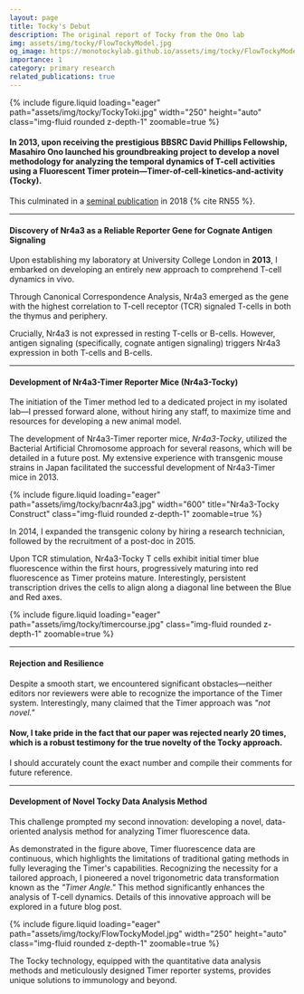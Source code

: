 ```yaml
---
layout: page
title: Tocky's Debut
description: The original report of Tocky from the Ono lab
img: assets/img/tocky/FlowTockyModel.jpg
og_image: https://monotockylab.github.io/assets/img/tocky/FlowTockyModel.jpg
importance: 1
category: primary research
related_publications: true
---
```


<div class="row">
    <div class="col-sm mt-3 mt-md-0">
        {% include figure.liquid loading="eager" path="assets/img/tocky/TockyToki.jpg" width="250" height="auto" class="img-fluid rounded z-depth-1" zoomable=true %}
    </div>
</div>

#### In 2013, upon receiving the prestigious BBSRC David Phillips Fellowship, Masahiro Ono launched his groundbreaking project to develop a novel methodology for analyzing the temporal dynamics of T-cell activities using a Fluorescent Timer protein—**T**imer-**o**f-**c**ell-**k**inetics-and-activit**y** (**Tocky**).

This culminated in a [seminal publication](https://rupress.org/jcb/article/217/8/2931/39442/A-timer-for-analyzing-temporally-dynamic-changes) in 2018 {% cite RN55 %}.

---

#### Discovery of Nr4a3 as a Reliable Reporter Gene for Cognate Antigen Signaling

Upon establishing my laboratory at University College London in **2013**, I embarked on developing an entirely new approach to comprehend T-cell dynamics in vivo.

Through Canonical Correspondence Analysis, Nr4a3 emerged as the gene with the highest correlation to T-cell receptor (TCR) signaled T-cells in both the thymus and periphery.

Crucially, Nr4a3 is not expressed in resting T-cells or B-cells. However, antigen signaling (specifically, cognate antigen signaling) triggers Nr4a3 expression in both T-cells and B-cells.

---

#### Development of Nr4a3-Timer Reporter Mice (Nr4a3-Tocky)

The initiation of the Timer method led to a dedicated project in my isolated lab—I pressed forward alone, without hiring any staff, to maximize time and resources for developing a new animal model.

The development of Nr4a3-Timer reporter mice, _Nr4a3-Tocky_, utilized the Bacterial Artificial Chromosome approach for several reasons, which will be detailed in a future post. My extensive experience with transgenic mouse strains in Japan facilitated the successful development of Nr4a3-Timer mice in 2013.

<div class="row">
    <div class="col-sm mt-3 mt-md-0">
        {% include figure.liquid loading="eager" path="assets/img/tocky/bacnr4a3.jpg"  width="600" title="Nr4a3-Tocky Construct" class="img-fluid rounded z-depth-1" zoomable=true %}
    </div>
</div>

In 2014, I expanded the transgenic colony by hiring a research technician, followed by the recruitment of a post-doc in 2015.

Upon TCR stimulation, Nr4a3-Tocky T cells exhibit initial timer blue fluorescence within the first hours, progressively maturing into red fluorescence as Timer proteins mature. Interestingly, persistent transcription drives the cells to align along a diagonal line between the Blue and Red axes.

<div class="row">
    <div class="col-sm mt-3 mt-md-0">
        {% include figure.liquid loading="eager" path="assets/img/tocky/timercourse.jpg" class="img-fluid rounded z-depth-1" zoomable=true %}
    </div>
</div>

---

#### Rejection and Resilience

Despite a smooth start, we encountered significant obstacles—neither editors nor reviewers were able to recognize the importance of the Timer system. Interestingly, many claimed that the Timer approach was _"not novel."_

#### Now, I take pride in the fact that our paper was rejected nearly 20 times, which is a robust testimony for the true novelty of the Tocky approach. 

I should accurately count the exact number and compile their comments for future reference.

---

#### Development of Novel Tocky Data Analysis Method

This challenge prompted my second innovation: developing a novel, data-oriented analysis method for analyzing Timer fluorescence data.

As demonstrated in the figure above, Timer fluorescence data are continuous, which highlights the limitations of traditional gating methods in fully leveraging the Timer's capabilities. Recognizing the necessity for a tailored approach, I pioneered a novel trigonometric data transformation known as the _"Timer Angle."_ This method significantly enhances the analysis of T-cell dynamics. Details of this innovative approach will be explored in a future blog post.

<div class="row">
    <div class="col-sm mt-3 mt-md-0">
        {% include figure.liquid loading="eager" path="assets/img/tocky/FlowTockyModel.jpg" width="250" height="auto" class="img-fluid rounded z-depth-1" zoomable=true %}
    </div>
</div>

The Tocky technology, equipped with the quantitative data analysis methods and meticulously designed Timer reporter systems, provides unique solutions to immunology and beyond.
